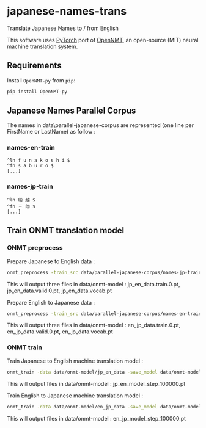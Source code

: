 # japanese-names-trans
Translate Japanese Names to / from English

This software uses [PyTorch](https://github.com/pytorch/pytorch)
port of [OpenNMT](https://github.com/OpenNMT/OpenNMT),
an open-source (MIT) neural machine translation system.


## Requirements

Install `OpenNMT-py` from `pip`:
```bash
pip install OpenNMT-py
```

## Japanese Names Parallel Corpus
The names in data\parallel-japanese-corpus are represented (one line per FirstName or LastName) as follow : 
### names-en-train
```
^ln f u n a k o s h i $
^fn s a b u r o $
[...]
```

### names-jp-train
```
^ln 船 越 $
^fn 三 朗 $
[...]
```

## Train ONMT translation model
### ONMT preprocess
Prepare Japanese to English data :
```bash
onmt_preprocess -train_src data/parallel-japanese-corpus/names-jp-train.txt -train_tgt data/parallel-japanese-corpus/names-en-train.txt -valid_src data/parallel-japanese-corpus/names-jp-val.txt -valid_tgt data/parallel-japanese-corpus/names-en-val.txt -save_data data/onmt-model/jp_en_data
```

This will output three files in data/onmt-model : jp_en_data.train.0.pt, jp_en_data.valid.0.pt, jp_en_data.vocab.pt

Prepare English to Japanese data :
```bash
onmt_preprocess -train_src data/parallel-japanese-corpus/names-en-train.txt -train_tgt data/parallel-japanese-corpus/names-jp-train.txt -valid_src data/parallel-japanese-corpus/names-en-val.txt -valid_tgt data/parallel-japanese-corpus/names-jp-val.txt -save_data data/onmt-model/en_jp_data
```

This will output three files in data/onmt-model : en_jp_data.train.0.pt, en_jp_data.valid.0.pt, en_jp_data.vocab.pt

### ONMT train
Train Japanese to English machine translation model :
```bash
onmt_train -data data/onmt-model/jp_en_data -save_model data/onmt-model/jp_en_model -world_size 1 -gpu_ranks 0
```

This will output files in data/onmt-model : jp_en_model_step_100000.pt

Train English to Japanese machine translation model :
```bash
onmt_train -data data/onmt-model/en_jp_data -save_model data/onmt-model/en_jp_model -world_size 1 -gpu_ranks 0
```

This will output files in data/onmt-model : en_jp_model_step_100000.pt
